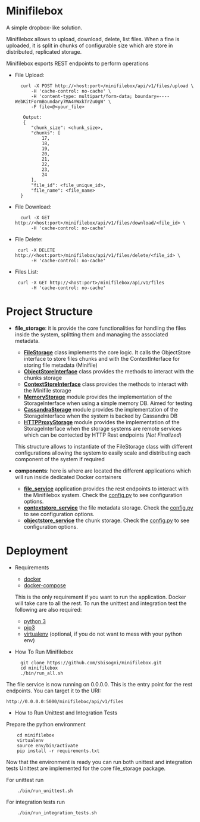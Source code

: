# Minifilebox
A simple dropbox-like solution.

Minifilebox allows to upload, download, delete, list files.
When a fine is uploaded, it is split in chunks of configurable size which are store in distributed, replicated storage.

Minifilebox exports REST endpoints to perform operations

* File Upload:

        curl -X POST http://<host:port>/minifilebox/api/v1/files/upload \
            -H 'cache-control: no-cache' \
            -H 'content-type: multipart/form-data; boundary=----WebKitFormBoundary7MA4YWxkTrZu0gW' \
            -F file=@<your_file>
         
         Output:
         {
            "chunk_size": <chunk_size>,
            "chunks": [
                17,
                18,
                19,
                20,
                21,
                22,
                23,
                24
            ],
            "file_id": <file_unique_id>,
            "file_name": <file_name>
        }
        
* File Download:

        curl -X GET http://<host:port>/minifilebox/api/v1/files/download/<file_id> \
            -H 'cache-control: no-cache'
            
* File Delete:

       curl -X DELETE http://<host:port>/minifilebox/api/v1/files/delete/<file_id> \
            -H 'cache-control: no-cache'
           
* Files List:

       curl -X GET http://<host:port>/minifilebox/api/v1/files
            -H 'cache-control: no-cache'

# Project Structure

* **file_storage**: it is provide the core functionalities for handling the files inside the system, splitting them and managing the associated metadata.
    
    * **[FileStorage](https://github.com/sbisogni/minifilebox/blob/master/file_storage/file_storage/FileStorage.py)** class implements the core logic. It calls the ObjectStore interface to store files chunks and with the ContextInterface for storing file metadata (Minifile)
    * **[ObjectStoreInterface](https://github.com/sbisogni/minifilebox/blob/master/file_storage/file_storage/StorageInterface.py)** class provides the methods to interact with the chunks storage
    * **[ContextStoreInterface](https://github.com/sbisogni/minifilebox/blob/master/file_storage/file_storage/StorageInterface.py)** class provides the methods to interact with the Minifile storage
    * **[MemoryStorage](https://github.com/sbisogni/minifilebox/blob/master/file_storage/file_storage/MemoryStorage.py)** module provides the implementation of the StorageInterface when using a simple memory DB. Aimed for testing
    * **[CassandraStorage](https://github.com/sbisogni/minifilebox/blob/master/file_storage/file_storage/CassandraStorage.py)** module provides the implementation of the StorageInterface when the system is backed by Cassandra DB
    * **[HTTPProxyStorage](https://github.com/sbisogni/minifilebox/blob/master/file_storage/file_storage/HTTPProxyStorage.py)** module provides the implementation of the StorageInterface when the storage systems are remote services which can be contected by HTTP Rest endpoints (*Not Finalized*)
    
  This structure allows to instantiate of the FileStorage class with different configurations allowing the system to easily scale and distributing each component of the system if required
  
* **components**: here is where are located the different applications which will run inside dedicated Docker containers

    * **[file_service](https://github.com/sbisogni/minifilebox/blob/master/components/file_service)** application provides the rest endpoints to interact with the Minifilebox system. Check the [config.py](https://github.com/sbisogni/minifilebox/blob/master/components/file_service/config.py) to see configuration options. 
    * **[contextstore_service](https://github.com/sbisogni/minifilebox/tree/master/components/contextstore_service)** the file metadata storage. Check the [config.py](https://github.com/sbisogni/minifilebox/blob/master/components/objectstore_service/config.py) to see configuration options.
    * **[objectstore_service](https://github.com/sbisogni/minifilebox/tree/master/components/objectstore_service)** the chunk storage. Check the [config.py](https://github.com/sbisogni/minifilebox/blob/master/components/contextstore_service/config.py) to see configuration options. 
    
# Deployment

* Requirements
  * [docker](https://www.docker.com/)
  * [docker-compose](https://docs.docker.com/compose/)
  
  This is the only requirement if you want to run the application. Docker will take care to all the rest.
  To run the unittest and integration test the following are also required:
  
  * [python 3](https://www.python.org/download/releases/3.0/)
  * [pip3](https://pypi.python.org/pypi/pip)
  * [virtualenv](https://virtualenv.pypa.io/en/stable/) (optional, if you do not want to mess with your python env)
  
* How To Run Minifilebox

        git clone https://github.com/sbisogni/minifilebox.git
        cd minifilebox
        ./bin/run_all.sh

The file service is now running on 0.0.0.0. This is the entry point for the rest endpoints. You can target it to the URI: 

    http://0.0.0.0:5000/minifileboc/api/v1/files


* How to Run Unittest and Integration Tests

Prepare the python environment 

        cd minifilebox
        virtualenv 
        source env/bin/activate
        pip install -r requirements.txt
        
Now that the environment is ready you can run both unittest and integration tests
Unittest are implemented for the core file_storage package.

For unittest run 
   
        ./bin/run_unittest.sh 

For integration tests run

        ./bin/run_integration_tests.sh

